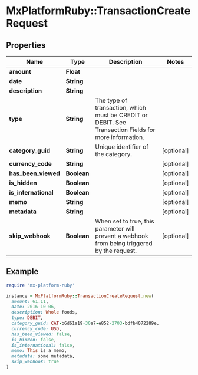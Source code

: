 # MxPlatformRuby::TransactionCreateRequest

## Properties

| Name | Type | Description | Notes |
| ---- | ---- | ----------- | ----- |
| **amount** | **Float** |  |  |
| **date** | **String** |  |  |
| **description** | **String** |  |  |
| **type** | **String** | The type of transaction, which must be CREDIT or DEBIT. See Transaction Fields for more information. |  |
| **category_guid** | **String** | Unique identifier of the category. | [optional] |
| **currency_code** | **String** |  | [optional] |
| **has_been_viewed** | **Boolean** |  | [optional] |
| **is_hidden** | **Boolean** |  | [optional] |
| **is_international** | **Boolean** |  | [optional] |
| **memo** | **String** |  | [optional] |
| **metadata** | **String** |  | [optional] |
| **skip_webhook** | **Boolean** | When set to true, this parameter will prevent a webhook from being triggered by the request. | [optional] |

## Example

```ruby
require 'mx-platform-ruby'

instance = MxPlatformRuby::TransactionCreateRequest.new(
  amount: 61.11,
  date: 2016-10-06,
  description: Whole foods,
  type: DEBIT,
  category_guid: CAT-b6d61a19-30a7-e852-2703-bdfb4072289e,
  currency_code: USD,
  has_been_viewed: false,
  is_hidden: false,
  is_international: false,
  memo: This is a memo,
  metadata: some metadata,
  skip_webhook: true
)
```

